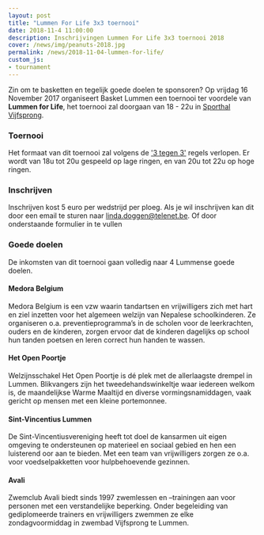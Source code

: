 ```yaml
---
layout: post
title: "Lummen For Life 3x3 toernooi"
date: 2018-11-4 11:00:00
description: Inschrijvingen Lummen For Life 3x3 toernooi 2018
cover: /news/img/peanuts-2018.jpg
permalink: /news/2018-11-04-lummen-for-life/
custom_js:
- tournament
---
```


Zin om te basketten en tegelijk goede doelen te sponsoren? Op vrijdag 16 November 2017 organiseert Basket Lummen een toernooi ter voordele van **Lummen for Life**, het toernooi zal doorgaan van 18 - 22u in [Sporthal Vijfsprong](/club/sporthal/).

### Toernooi

Het formaat van dit toernooi zal volgens de ['3 tegen 3'](http://www.basketbal.vlaanderen/competitie/3x3) regels verlopen. 
Er wordt van 18u tot 20u gespeeld op lage ringen, en van 20u tot 22u op hoge ringen.

### Inschrijven

Inschrijven kost 5 euro per wedstrijd per ploeg. Als je wil inschrijven kan dit door een email te sturen naar [linda.doggen@telenet.be](mailto://linda.doggen@telenet.be). Of door onderstaande formulier in te vullen

### Goede doelen

De inkomsten van dit toernooi gaan volledig naar 4 Lummense goede doelen.

#### Medora Belgium

Medora Belgium is een vzw waarin tandartsen en vrijwilligers zich met hart en ziel inzetten voor het algemeen welzijn van Nepalese schoolkinderen. Ze organiseren o.a. preventieprogramma’s in de scholen voor de leerkrachten, ouders en de kinderen, zorgen ervoor dat de kinderen dagelijks op school hun tanden poetsen en leren correct hun handen te wassen.

#### Het Open Poortje

Welzijnsschakel Het Open Poortje is dé plek met de allerlaagste drempel in Lummen. Blikvangers zijn het tweedehandswinkeltje waar iedereen welkom is, de maandelijkse Warme Maaltijd en diverse vormingsnamiddagen, vaak gericht op mensen met een kleine portemonnee.

#### Sint-Vincentius Lummen

De Sint-Vincentiusvereniging heeft tot doel de kansarmen uit eigen omgeving te ondersteunen op materieel en sociaal gebied en hen een luisterend oor aan te bieden. Met een team van vrijwilligers zorgen ze o.a. voor voedselpakketten voor hulpbehoevende gezinnen.

#### Avali

Zwemclub Avali biedt sinds 1997 zwemlessen en –trainingen aan voor personen met een verstandelijke beperking. Onder begeleiding van gediplomeerde trainers en vrijwilligers zwemmen ze elke zondagvoormiddag in zwembad Vijfsprong te Lummen.

<div data-tournamentid="516b4ced-a102-482c-a3ff-7bf56f0c6568"  data-title="Schrijf je in" data-buttontext="Inschrijven" data-nexttext="Nog een inschrijving uitvoeren" data-required="email" data-optional="comment" data-allowed-modes="team individual"></div>


